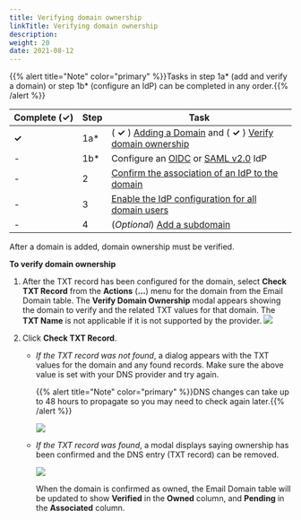 ```yaml
---
title: Verifying domain ownership
linkTitle: Verifying domain ownership
description: 
weight: 20
date: 2021-08-12
---
```


{{% alert title="Note" color="primary" %}}Tasks in step 1a\* (add and verify a domain) or step 1b\* (configure an IdP) can be completed in any order.{{% /alert %}}

| Complete (**✓)** | Step | Task |
| --- | --- | --- |
| **✓** | 1a\* | ( **✓** ) [Adding a Domain](/docs/management_guide/configuring_and_managing_identity_providers/managing_domains/adding_a_domain/) and ( **✓** ) [Verify domain ownership](#) |
| \- | 1b\* | Configure an [OIDC](/docs/management_guide/configuring_and_managing_identity_providers/managing_identity_provider_configuration/configuring_an_openid_connect_idp/) or [SAML v2.0](/docs/management_guide/configuring_and_managing_identity_providers/managing_identity_provider_configuration/configuring_a_saml_v2.0_idp/) IdP |
| \- | 2 | [Confirm the association of an IdP to the domain](/docs/management_guide/configuring_and_managing_identity_providers/enabling_identity_provider_configuration/confirming_the_association_of_an_idp_to_the_domain/) |
| \- | 3 | [Enable the IdP configuration for all domain users](/docs/management_guide/configuring_and_managing_identity_providers/enabling_identity_provider_configuration/enabling_idp_configuration_for_all_domain_users/) |
| \- | 4 | (_Optional_) [Add a subdomain](/docs/management_guide/configuring_and_managing_identity_providers/managing_domains/adding_a_subdomain/) |

After a domain is added, domain ownership must be verified.

**To verify domain ownership**

1. After the TXT record has been configured for the domain, select **Check TXT Record** from the **Actions** (**...**) menu for the domain from the Email Domain table. The **Verify Domain Ownership** modal appears showing the domain to verify and the related TXT values for that domain. The **TXT Name** is not applicable if it is not supported by the provider.
    ![](/Images/domain_check_txt.png)
2. Click **Check TXT Record**.

    * _If the TXT record was not found_, a dialog appears with the TXT values for the domain and any found records. Make sure the above value is set with your DNS provider and try again.

        {{% alert title="Note" color="primary" %}}DNS changes can take up to 48 hours to propagate so you may need to check again later.{{% /alert %}}

        ![](/Images/domain_check_txt__no_matching_txt_record.png)

    * _If the TXT record was found_, a modal displays saying ownership has been confirmed and the DNS entry (TXT record) can be removed.

        ![](/Images/domain_verified.png)

        When the domain is confirmed as owned, the Email Domain table will be updated to show **Verified** in the **Owned** column, and **Pending** in the **Associated** column.
